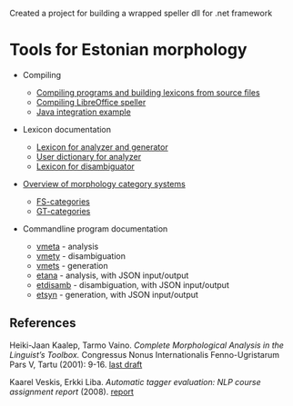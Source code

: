 Created a project for building a wrapped speller dll for .net framework

# Tools for Estonian morphology

* Compiling
  * [Compiling programs and building lexicons from source files](https://github.com/Filosoft/vabamorf/blob/master/doc/make_programs_and_lexicons.md)
  * [Compiling LibreOffice speller](https://github.com/Filosoft/vabamorf/blob/master/apps/plugin/libreoffice/readme.txt)
  * [Java integration example](https://github.com/Filosoft/vabamorf/blob/master/apps/cmdline/java/readme.html)

* Lexicon documentation
  * [Lexicon for analyzer and generator](https://github.com/Filosoft/vabamorf/blob/master/doc/morphology_lexicon_description.md)
  * [User dictionary for analyzer](https://github.com/Filosoft/vabamorf/blob/master/apps/cmdline/vmeta/user_lexicon.md)
  * [Lexicon for disambiguator](https://github.com/Filosoft/vabamorf/blob/master/doc/disambiguator_lexicon_description.md)
  
* [Overview of morphology category systems](https://cl.ut.ee/ressursid/morfo-systeemid/index.php?lang=en)
  * [FS-categories](https://github.com/Filosoft/vabamorf/blob/master/doc/tagset.md)
  * [GT-categories](https://www.keeleveeb.ee/dict/corpus/shared/categories.html)

* Commandline program documentation
  * [vmeta](https://github.com/Filosoft/vabamorf/blob/master/apps/cmdline/vmeta/README.md) - analysis
  * [vmety](https://github.com/Filosoft/vabamorf/blob/master/apps/cmdline/vmety/README.md) - disambiguation
  * [vmets](https://github.com/Filosoft/vabamorf/blob/master/apps/cmdline/vmets/README.md) - generation
  * [etana](https://github.com/Filosoft/vabamorf/blob/master/apps/cmdline/etana/readme.txt) - analysis, with JSON input/output 
  * [etdisamb](https://github.com/Filosoft/vabamorf/blob/master/apps/cmdline/etdisamb/readme.txt) - disambiguation, with JSON input/output
  * [etsyn](https://github.com/Filosoft/vabamorf/blob/master/apps/cmdline/etsyn/readme.txt) - generation, with JSON input/output

## References
Heiki-Jaan Kaalep, Tarmo Vaino. *Complete Morphological Analysis in the Linguist’s Toolbox.* Congressus Nonus Internationalis Fenno-Ugristarum Pars V, Tartu (2001): 9-16. [last draft](https://www.cl.ut.ee/yllitised/smugri_toolbox_2001.pdf)

 Kaarel Veskis, Erkki Liba. *Automatic tagger evaluation: NLP course assignment report* (2008).
 [report](https://entu.keeleressursid.ee/public-document/entity-7052)
